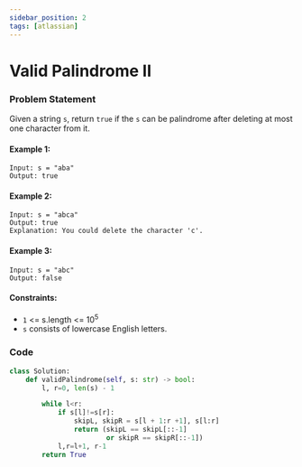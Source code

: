 ```yaml
---
sidebar_position: 2
tags: [atlassian]
---
```


# Valid Palindrome II

### Problem Statement

Given a string `s`, return `true` if the `s` can be palindrome after deleting at most one character from it.

#### Example 1:

```
Input: s = "aba"
Output: true
```

#### Example 2:

```
Input: s = "abca"
Output: true
Explanation: You could delete the character 'c'.
```

#### Example 3:

```
Input: s = "abc"
Output: false
```

#### Constraints:

- `1` <= s.length <= 10<sup>5</sup>
- `s` consists of lowercase English letters.

### Code

```python title="Python Code"
class Solution:
    def validPalindrome(self, s: str) -> bool:
        l, r=0, len(s) - 1

        while l<r:
            if s[l]!=s[r]:
                skipL, skipR = s[l + 1:r +1], s[l:r]
                return (skipL == skipL[::-1]
                        or skipR == skipR[::-1])
            l,r=l+1, r-1
        return True
```
